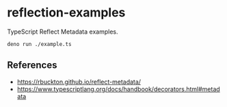 # reflection-examples

TypeScript Reflect Metadata examples.

```shell
deno run ./example.ts
```

## References
- https://rbuckton.github.io/reflect-metadata/
- https://www.typescriptlang.org/docs/handbook/decorators.html#metadata
